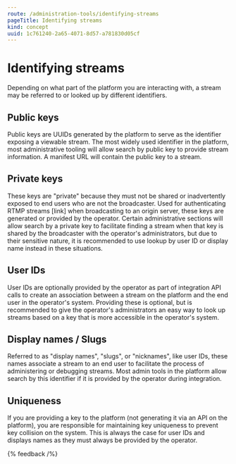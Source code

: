 ```yaml
---
route: /administration-tools/identifying-streams
pageTitle: Identifying streams
kind: concept
uuid: 1c761240-2a65-4071-8d57-a781830d05cf
---
```


# Identifying streams

Depending on what part of the platform you are interacting with, a stream may be referred to or looked up by different identifiers.

## Public keys

Public keys are UUIDs generated by the platform to serve as the identifier exposing a viewable stream. The most widely used identifier in the platform, most administrative tooling will allow search by public key to provide stream information. A manifest URL will contain the public key to a stream.

## Private keys

These keys are "private" because they must not be shared or inadvertently exposed to end users who are not the broadcaster. Used for authenticating RTMP streams [link] when broadcasting to an origin server, these keys are generated or provided by the operator. Certain administrative sections will allow search by a private key to facilitate finding a stream when that key is shared by the broadcaster with the operator's administrators, but due to their sensitive nature, it is recommended to use lookup by user ID or display name instead in these situations.

## User IDs

User IDs are optionally provided by the operator as part of integration API calls to create an association between a stream on the platform and the end user in the operator's system. Providing these is optional, but is recommended to give the operator's administrators an easy way to look up streams based on a key that is more accessible in the operator's system.

## Display names / Slugs

Referred to as "display names", "slugs", or "nicknames", like user IDs, these names associate a stream to an end user to facilitate the process of administering or debugging streams. Most admin tools in the platform allow search by this identifier if it is provided by the operator during integration.

## Uniqueness

If you are providing a key to the platform (not generating it via an API on the platform), you are responsible for maintaining key uniqueness to prevent key collision on the system. This is always the case for user IDs and displays names as they must always be provided by the operator.

{% feedback /%}